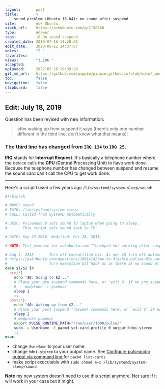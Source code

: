 ```yaml
---
layout:       post
title:        >
    sound problem (Ubuntu 18.04): no sound after suspend
site:         Ask Ubuntu
stack_url:    https://askubuntu.com/q/1158638
type:         Answer
tags:         18.04 sound suspend
created_date: 2019-07-16 11:28:28
edit_date:    2020-06-12 14:37:07
votes:        "2 "
favorites:    
views:        "3,186 "
accepted:     
uploaded:     2022-05-26 19:39:28
git_md_url:   https://github.com/pippim/pippim.github.io/blob/main/_posts/2019/2019-07-16-sound-problem-_Ubuntu-18.04__-no-sound-after-suspend.md
toc:          false
navigation:   false
clipboard:    false
---
```


## Edit: July 18, 2019

Question has been revised with new information:

> after waking up from suspend it says (there‘s only one number  
> different in the third line, don‘t know what that means):  

### The third line has changed from `IRQ 134` to `IRQ 25`. 

**IRQ** stands for **Interrupt Request**. It's basically a telephone number where the device calls the **CPU** (**C**entral **P**rocessing **U**nit) to have work done. Because the telephone number has changed between suspend and resume the sound card can't call the CPU to get work done.

----------




Here's a script I used a few years ago `/lib/systemd/system-sleep/sound`:

``` sh
#!/bin/sh

# NAME: sound
# PATH: /lib/systemd/system-sleep
# CALL: Called from SystemD automatically

# DESC: PulseAudo 8 sets sound to laptop when going to sleep.
#       This script sets sound back to TV.

# DATE: Sep 23 2016. Modified: Oct 28, 2018.

# NOTE: Test psmouse for askubuntu.com "Touchpad not working after suspending laptop"

# Aug 5, 2018  -    Turn off executition bit. As per AU turn off automatic switching:
# https://askubuntu.com/questions/1061414/how-to-disable-pulseaudio-automatic-device-switch/1061578#1061578
#                   Turn execution bit back on as there is no sound at all.
case $1/$2 in
  pre/*)
    echo "$0: Going to $2..."
    # Place your pre suspend commands here, or `exit 0` if no pre suspend action required
    #    modprobe -r psmouse
    sleep 1
    ;;
  post/*)
    echo "$0: Waking up from $2..."
    # Place your post suspend (resume) commands here, or `exit 0` if no post suspend action required
    sleep 2
    # modprobe psmouse
    export PULSE_RUNTIME_PATH="/run/user/1000/pulse/"
    sudo -u UserName -E pacmd set-card-profile 0 output:hdmi-stereo
    ;;
esac
```

- change `UserName` to your user name.
- change `hdmi-stereo` to your output name. See [Configure pulseaudio output via command line ](https://www.whatsdoom.com/posts/2015/12/01/configure-pulseaudio-output-via-command-line/) for `pacmd list-cards`
- make script executable with `sudo chmod a+x /lib/systemd/system-sleep/sound`

**Note** my new system doesn't need to use this script anymore. Not sure if it will work in your case but it might.
